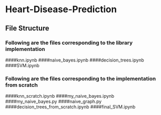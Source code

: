# Heart-Disease-Prediction
## File Structure
### Following are the files corresponding to the library implementation
####knn.ipynb
####naive_bayes.ipynb
####decision_trees.ipynb
####SVM.ipynb

### Following are the files corresponding to the implementation from scratch
####knn_scratch.ipynb
####my_naive_bayes.ipynb
####my_naive_bayes.py
####naive_graph.py
####decision_trees_from_scratch.ipynb
####final_SVM.ipynb
